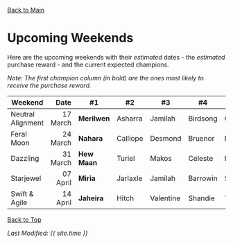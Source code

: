 [Back to Main](index.md)

# Upcoming Weekends

Here are the upcoming weekends with their *estimated* dates - the *estimated* purchase reward - and the current expected champions.

*Note: The first champion column (in bold) are the ones most likely to receive the purchase reward.*

| Weekend | Date | #1 | #2 | #3 | #4 | #5 | Reward |
|---|--:|---|---|---|---|---|---|
| Neutral Alignment | 17 March | **Merilwen** | Asharra | Jamilah | Birdsong | Omin | Golden Epic |
| Feral Moon | 24 March | **Nahara** | Calliope | Desmond | Bruenor | Birdsong | Golden Epic |
| Dazzling | 31 March | **Hew Maan** | Turiel | Makos | Celeste | DM | Golden Epic |
| Starjewel | 07 April | **Miria** | Jarlaxle | Jamilah | Barrowin | Spurt | Golden Epic |
| Swift & Agile | 14 April | **Jaheira** | Hitch | Valentine | Shandie | Tyril | Golden Epic |

[Back to Top](#top)

*Last Modified: {{ site.time }}*